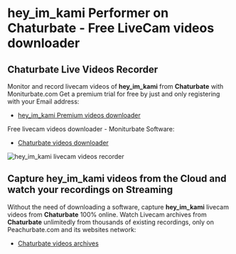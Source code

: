 # hey_im_kami Performer on Chaturbate - Free LiveCam videos downloader

## Chaturbate Live Videos Recorder

Monitor and record livecam videos of **hey_im_kami** from **Chaturbate** with Moniturbate.com
Get a premium trial for free by just and only registering with your Email address:
* [hey_im_kami Premium videos downloader](https://moniturbate.com/request-demo-licence-key.html)

Free livecam videos downloader - Moniturbate Software:
* [Chaturbate videos downloader](https://moniturbate.com/moniturbate-download-software.html)

![hey_im_kami livecam videos recorder](https://peachurnet.com/templates/moniturbate-software.png)


## Capture hey_im_kami videos from the Cloud and watch your recordings on Streaming

Without the need of downloading a software, capture **hey_im_kami** livecam videos from **Chaturbate** 100% online.
Watch Livecam archives from **Chaturbate** unlimitedly from thousands of existing recordings, only on Peachurbate.com and its websites network:
* [Chaturbate videos archives](https://peachurnet.com/)